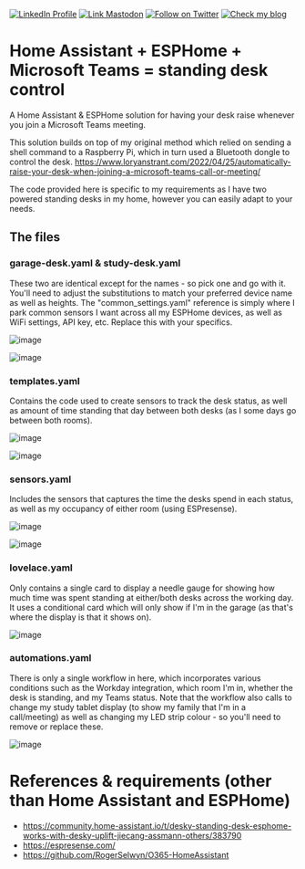 [![LinkedIn Profile][badge_linkedin]][link_linkedin]
[![Link Mastodon][badge_mastodon]][link_mastodon]
[![Follow on Twitter][badge_twitter]][link_twitter]
[![Check my blog][badge_blog]][link_blog]

# Home Assistant + ESPHome + Microsoft Teams = standing desk control

A Home Assistant &amp; ESPHome solution for having your desk raise whenever you join a Microsoft Teams meeting.

This solution builds on top of my original method which relied on sending a shell command to a Raspberry Pi, which in turn used a Bluetooth dongle to control the desk.
https://www.loryanstrant.com/2022/04/25/automatically-raise-your-desk-when-joining-a-microsoft-teams-call-or-meeting/

The code provided here is specific to my requirements as I have two powered standing desks in my home, however you can easily adapt to your needs.


## The files

### garage-desk.yaml & study-desk.yaml
These two are identical except for the names - so pick one and go with it.
You'll need to adjust the substitutions to match your preferred device name as well as heights.
The "common_settings.yaml" reference is simply where I park common sensors I want across all my ESPHome devices, as well as WiFi settings, API key, etc. Replace this with your specifics.

![image](https://user-images.githubusercontent.com/51473494/216590332-658c9f82-ef78-4619-b80f-28f005d33bfd.png)



![image](https://user-images.githubusercontent.com/51473494/216590552-1c7de17b-3b3c-4a57-bfa8-a93f8fbf6678.png)


### templates.yaml
Contains the code used to create sensors to track the desk status, as well as amount of time standing that day between both desks (as I some days go between both rooms).

![image](https://user-images.githubusercontent.com/51473494/216590910-e14340ee-c67f-49f9-b743-cbf2324179de.png)


![image](https://user-images.githubusercontent.com/51473494/216591141-41954ffb-d02c-416b-9672-f7afae2a9f53.png)


### sensors.yaml
Includes the sensors that captures the time the desks spend in each status, as well as my occupancy of either room (using ESPresense).

![image](https://user-images.githubusercontent.com/51473494/216590762-17ab6857-a2fd-43b1-91cc-0dfb82014fc8.png)


![image](https://user-images.githubusercontent.com/51473494/216590856-36b72463-f52b-40de-a57c-a81c966ae0bc.png)



### lovelace.yaml
Only contains a single card to display a needle gauge for showing how much time was spent standing at either/both desks across the working day.
It uses a conditional card which will only show if I'm in the garage (as that's where the display is that it shows on).

![image](https://user-images.githubusercontent.com/51473494/216589490-cecfc52f-acf9-45c0-9bc2-709e0cee865b.png)


### automations.yaml
There is only a single workflow in here, which incorporates various conditions such as the Workday integration, which room I'm in, whether the desk is standing, and my Teams status.
Note that the workflow also calls to change my study tablet display (to show my family that I'm in a call/meeting) as well as changing my LED strip colour - so you'll need to remove or replace these.

![image](https://user-images.githubusercontent.com/51473494/216589895-9e7c4c5a-9fd2-4562-badd-3114801ff400.png)




# References & requirements (other than Home Assistant and ESPHome)
- https://community.home-assistant.io/t/desky-standing-desk-esphome-works-with-desky-uplift-jiecang-assmann-others/383790
- https://espresense.com/
- https://github.com/RogerSelwyn/O365-HomeAssistant

[badge_blog]: https://img.shields.io/badge/www.loryanstrant.com-blue?style=for-the-badge
[badge_linkedin]: https://img.shields.io/badge/LinkedIn-loryanstrant-blue?style=for-the-badge&logo=linkedin
[badge_mastodon]: https://img.shields.io/mastodon/follow/109262349065015855?domain=https%3A%2F%2Fmastodon.online&label=%40loryanstrant%40mastodon.online&logo=mastodon&logoColor=white&style=for-the-badge
[badge_twitter]: https://img.shields.io/twitter/follow/loryanstrant?logo=twitter&style=for-the-badge
[link_blog]: https://www.loryanstrant.com
[link_linkedin]: https://www.linkedin.com/in/loryanstrant
[link_mastodon]: https://mastodon.online/@LoryanStrant
[link_twitter]: https://twitter.com/LoryanStrant
